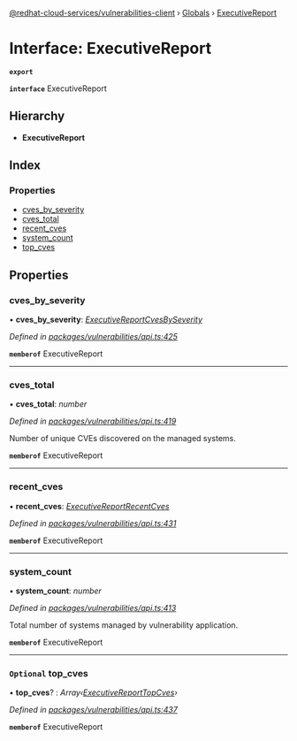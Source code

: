 [@redhat-cloud-services/vulnerabilities-client](../README.md) › [Globals](../globals.md) › [ExecutiveReport](executivereport.md)

# Interface: ExecutiveReport

**`export`** 

**`interface`** ExecutiveReport

## Hierarchy

* **ExecutiveReport**

## Index

### Properties

* [cves_by_severity](executivereport.md#cves_by_severity)
* [cves_total](executivereport.md#cves_total)
* [recent_cves](executivereport.md#recent_cves)
* [system_count](executivereport.md#system_count)
* [top_cves](executivereport.md#optional-top_cves)

## Properties

###  cves_by_severity

• **cves_by_severity**: *[ExecutiveReportCvesBySeverity](executivereportcvesbyseverity.md)*

*Defined in [packages/vulnerabilities/api.ts:425](https://github.com/leSamo/javascript-clients/blob/master/packages/vulnerabilities/api.ts#L425)*

**`memberof`** ExecutiveReport

___

###  cves_total

• **cves_total**: *number*

*Defined in [packages/vulnerabilities/api.ts:419](https://github.com/leSamo/javascript-clients/blob/master/packages/vulnerabilities/api.ts#L419)*

Number of unique CVEs discovered on the managed systems.

**`memberof`** ExecutiveReport

___

###  recent_cves

• **recent_cves**: *[ExecutiveReportRecentCves](executivereportrecentcves.md)*

*Defined in [packages/vulnerabilities/api.ts:431](https://github.com/leSamo/javascript-clients/blob/master/packages/vulnerabilities/api.ts#L431)*

**`memberof`** ExecutiveReport

___

###  system_count

• **system_count**: *number*

*Defined in [packages/vulnerabilities/api.ts:413](https://github.com/leSamo/javascript-clients/blob/master/packages/vulnerabilities/api.ts#L413)*

Total number of systems managed by vulnerability application.

**`memberof`** ExecutiveReport

___

### `Optional` top_cves

• **top_cves**? : *Array‹[ExecutiveReportTopCves](executivereporttopcves.md)›*

*Defined in [packages/vulnerabilities/api.ts:437](https://github.com/leSamo/javascript-clients/blob/master/packages/vulnerabilities/api.ts#L437)*

**`memberof`** ExecutiveReport
